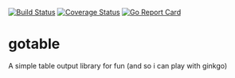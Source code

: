 [![Build Status](https://travis-ci.org/tomcraven/gotable.svg?branch=master)](https://travis-ci.org/tomcraven/gotable)
[![Coverage Status](https://coveralls.io/repos/github/tomcraven/gotable/badge.svg?branch=master)](https://coveralls.io/github/tomcraven/gotable?branch=master) 
[![Go Report Card](https://goreportcard.com/badge/github.com/tomcraven/gotable)](https://goreportcard.com/report/github.com/tomcraven/gotable)
# gotable

A simple table output library for fun (and so i can play with ginkgo)
